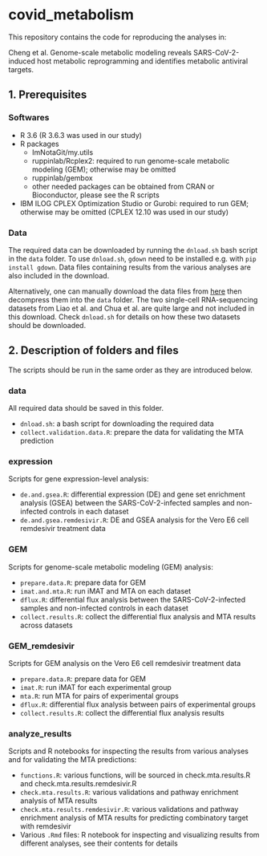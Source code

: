 # covid_metabolism

This repository contains the code for reproducing the analyses in:

Cheng et al. Genome-scale metabolic modeling reveals SARS-CoV-2-induced host metabolic reprogramming and identifies metabolic antiviral targets.

## 1. Prerequisites

### Softwares

* R 3.6 (R 3.6.3 was used in our study)
* R packages
  - ImNotaGit/my.utils
  - ruppinlab/Rcplex2: required to run genome-scale metabolic modeling (GEM); otherwise may be omitted
  - ruppinlab/gembox
  - other needed packages can be obtained from CRAN or Bioconductor, please see the R scripts
* IBM ILOG CPLEX Optimization Studio or Gurobi: required to run GEM; otherwise may be omitted (CPLEX 12.10 was used in our study)

### Data

The required data can be downloaded by running the `dnload.sh` bash script in the `data` folder. To use `dnload.sh`, `gdown` need to be installed e.g. with `pip install gdown`. Data files containing results from the various analyses are also included in the download.

Alternatively, one can manually download the data files from [here](https://drive.google.com/file/d/1t8FUZWP9mgl8LUZCNHNJYEAIiQ_TQDdh/view?usp=sharing) then decompress them into the `data` folder. The two single-cell RNA-sequencing datasets from Liao et al. and Chua et al. are quite large and not included in this download. Check `dnload.sh` for details on how these two datasets should be downloaded.

## 2. Description of folders and files

The scripts should be run in the same order as they are introduced below.

### data

All required data should be saved in this folder.

* `dnload.sh`: a bash script for downloading the required data
* `collect.validation.data.R`: prepare the data for validating the MTA prediction

### expression

Scripts for gene expression-level analysis: 

* `de.and.gsea.R`: differential expression (DE) and gene set enrichment analysis (GSEA) between the SARS-CoV-2-infected samples and non-infected controls in each dataset 
* `de.and.gsea.remdesivir.R`: DE and GSEA analysis for the Vero E6 cell remdesivir treatment data

### GEM

Scripts for genome-scale metabolic modeling (GEM) analysis:

* `prepare.data.R`: prepare data for GEM
* `imat.and.mta.R`: run iMAT and MTA on each dataset
* `dflux.R`: differential flux analysis between the SARS-CoV-2-infected samples and non-infected controls in each dataset 
* `collect.results.R`: collect the differential flux analysis and MTA results across datasets

### GEM_remdesivir

Scripts for GEM analysis on the Vero E6 cell remdesivir treatment data

* `prepare.data.R`: prepare data for GEM
* `imat.R`: run iMAT for each experimental group
* `mta.R`: run MTA for pairs of experimental groups
* `dflux.R`: differential flux analysis between pairs of experimental groups
* `collect.results.R`: collect the differential flux analysis results

### analyze_results

Scripts and R notebooks for inspecting the results from various analyses and for validating the MTA predictions:

* `functions.R`: various functions, will be sourced in check.mta.results.R and check.mta.results.remdesivir.R
* `check.mta.results.R`: various validations and pathway enrichment analysis of MTA results
* `check.mta.results.remdesivir.R`: various validations and pathway enrichment analysis of MTA results for predicting combinatory target with remdesivir
* Various `.Rmd` files: R notebook for inspecting and visualizing results from different analyses, see their contents for details
